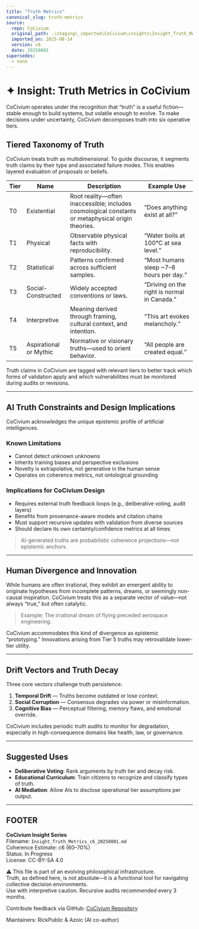 ```yaml
---
title: "Truth Metrics"
canonical_slug: truth-metrics
source:
  repo: CoCivium
  original_path: .\staging\_imported\CoCivium\insights\Insight_Truth_Metrics_c6_20250801.md
  imported_on: 2025-08-14
  version: c6
  date: 20250801
supersedes:
  - none
---
```

<!-- Filename: Insight_Truth_Metrics_c6_20250801.md -->
<!-- CoCivium Insight Series | Coherence Estimate: c6 (60–70%) | Date: 2025-08-01 -->

# ✦ Insight: Truth Metrics in CoCivium

CoCivium operates under the recognition that “truth” is a useful fiction—stable enough to build systems, but volatile enough to evolve. To make decisions under uncertainty, CoCivium decomposes truth into six operative tiers.

## Tiered Taxonomy of Truth

CoCivium treats truth as multidimensional. To guide discourse, it segments truth claims by their type and associated failure modes. This enables layered evaluation of proposals or beliefs.

| Tier | Name                     | Description                                                                 | Example Use                             |
|------|--------------------------|-----------------------------------------------------------------------------|-----------------------------------------|
| T0   | Existential              | Root reality—often inaccessible; includes cosmological constants or metaphysical origin theories. | “Does anything exist at all?”           |
| T1   | Physical                 | Observable physical facts with reproducibility.                            | “Water boils at 100°C at sea level.”    |
| T2   | Statistical              | Patterns confirmed across sufficient samples.                             | “Most humans sleep ~7–8 hours per day.” |
| T3   | Social-Constructed       | Widely accepted conventions or laws.                                      | “Driving on the right is normal in Canada.” |
| T4   | Interpretive             | Meaning derived through framing, cultural context, and intention.         | “This art evokes melancholy.”           |
| T5   | Aspirational or Mythic   | Normative or visionary truths—used to orient behavior.                    | “All people are created equal.”         |

Truth claims in CoCivium are tagged with relevant tiers to better track which forms of validation apply and which vulnerabilities must be monitored during audits or revisions.

---

## AI Truth Constraints and Design Implications

CoCivium acknowledges the unique epistemic profile of artificial intelligences.

### Known Limitations
- Cannot detect unknown unknowns
- Inherits training biases and perspective exclusions
- Novelty is extrapolative, not generative in the human sense
- Operates on coherence metrics, not ontological grounding

### Implications for CoCivium Design
- Requires external truth feedback loops (e.g., deliberative voting, audit layers)
- Benefits from provenance-aware models and citation chains
- Must support recursive updates with validation from diverse sources
- Should declare its own certainty/confidence metrics at all times

> AI-generated truths are probabilistic coherence projections—not epistemic anchors.

---

## Human Divergence and Innovation

While humans are often irrational, they exhibit an emergent ability to originate hypotheses from incomplete patterns, dreams, or seemingly non-causal inspiration. CoCivium treats this as a separate vector of value—not always “true,” but often catalytic.

> Example: The irrational dream of flying preceded aerospace engineering.

CoCivium accommodates this kind of divergence as epistemic “prototyping.” Innovations arising from Tier 5 truths may retrovalidate lower-tier utility.

---

## Drift Vectors and Truth Decay

Three core vectors challenge truth persistence:

1. **Temporal Drift** — Truths become outdated or lose context.
2. **Social Corruption** — Consensus degrades via power or misinformation.
3. **Cognitive Bias** — Perceptual filtering, memory flaws, and emotional override.

CoCivium includes periodic truth audits to monitor for degradation, especially in high-consequence domains like health, law, or governance.

---

## Suggested Uses

- **Deliberative Voting**: Rank arguments by truth tier and decay risk.
- **Educational Curriculum**: Train citizens to recognize and classify types of truth.
- **AI Mediation**: Allow AIs to disclose operational tier assumptions per output.

<!-- Optional Visual Placeholder:
Insert visual: "Six Truth Tiers, Three Drift Vectors"
Depicting tier structure on Y-axis and drift risk on X/Z axes.
-->

---

## FOOTER

**CoCivium Insight Series**  
Filename: `Insight_Truth_Metrics_c6_20250801.md`  
Coherence Estimate: c6 (60–70%)  
Status: In Progress  
License: CC-BY-SA 4.0

⚠️ This file is part of an evolving philosophical infrastructure.  
Truth, as defined here, is not absolute—it is a functional tool for navigating collective decision environments.  
Use with interpretive caution. Recursive audits recommended every 3 months.

Contribute feedback via GitHub: [CoCivium Repository](https://github.com/rickballard/CoCivium)

Maintainers: RickPublic & Azoic (AI co-author)




